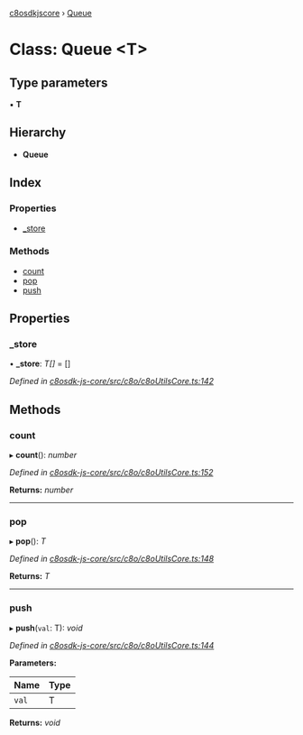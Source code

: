 [c8osdkjscore](../README.md) › [Queue](queue.md)

# Class: Queue <**T**>

## Type parameters

▪ **T**

## Hierarchy

* **Queue**

## Index

### Properties

* [_store](queue.md#_store)

### Methods

* [count](queue.md#count)
* [pop](queue.md#pop)
* [push](queue.md#push)

## Properties

###  _store

• **_store**: *T[]* =  []

*Defined in [c8osdk-js-core/src/c8o/c8oUtilsCore.ts:142](https://github.com/convertigo/c8osdk-angular/blob/0470790/src/c8o/c8oUtilsCore.ts#L142)*

## Methods

###  count

▸ **count**(): *number*

*Defined in [c8osdk-js-core/src/c8o/c8oUtilsCore.ts:152](https://github.com/convertigo/c8osdk-angular/blob/0470790/src/c8o/c8oUtilsCore.ts#L152)*

**Returns:** *number*

___

###  pop

▸ **pop**(): *T*

*Defined in [c8osdk-js-core/src/c8o/c8oUtilsCore.ts:148](https://github.com/convertigo/c8osdk-angular/blob/0470790/src/c8o/c8oUtilsCore.ts#L148)*

**Returns:** *T*

___

###  push

▸ **push**(`val`: T): *void*

*Defined in [c8osdk-js-core/src/c8o/c8oUtilsCore.ts:144](https://github.com/convertigo/c8osdk-angular/blob/0470790/src/c8o/c8oUtilsCore.ts#L144)*

**Parameters:**

Name | Type |
------ | ------ |
`val` | T |

**Returns:** *void*

